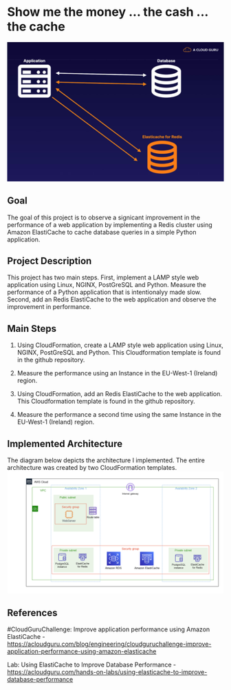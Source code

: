 # Show me the money ... the cash ... the cache
![Alt text](readme_images/diagram-CGC-june-july-2021.jfif?raw=true "Improve application performance using Amazon ElastiCache")

Goal
----
The goal of this project is to observe a signicant improvement in the performance of a web application by implementing a Redis cluster using Amazon ElastiCache to cache database queries in a simple Python application.

Project Description
-------------------
This project has two main steps.  First, implement a LAMP style web application using Linux, NGINX, PostGreSQL and Python.  Measure the performance of a Python application that is intentionalyy made slow.  Second, add an Redis ElastiCache to the web application and observe the improvement in performance.

Main Steps
----------
1. Using CloudFormation, create a LAMP style web application using Linux, NGINX, PostGreSQL and Python.  This Cloudformation template is found in the github repository.

2. Measure the performance using an Instance in the EU-West-1 (Ireland) region.

3. Using CloudFormation, add an Redis ElastiCache to the web application.  This Cloudformation template is found in the github repository.

4. Measure the performance a second time using the same Instance in the EU-West-1 (Ireland) region.

Implemented Architecture
------------------------
The diagram below depicts the architecture I implemented.  The entire architecture was created by two CloudFormation templates.
![Alt text](readme_images/rds-elasticache.png?raw=true "RDS ElastiCache Architecture")

References
----------
#CloudGuruChallenge: Improve application performance using Amazon ElastiCache - https://acloudguru.com/blog/engineering/cloudguruchallenge-improve-application-performance-using-amazon-elasticache

Lab: Using ElastiCache to Improve Database Performance - https://acloudguru.com/hands-on-labs/using-elasticache-to-improve-database-performance
